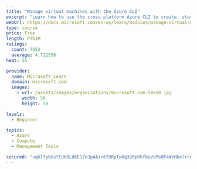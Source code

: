 ```yaml
---
title: "Manage virtual machines with the Azure CLI"
excerpt: "Learn how to use the cross-platform Azure CLI to create, start, stop, and perform other management tasks related to virtual machines in Azure."
webUrl: https://docs.microsoft.com/en-us/learn/modules/manage-virtual-machines-with-azure-cli/
type: course
price: Free
length: PT51M
ratings:
  count: 7652
  average: 4.722556
heat: 55

provider:
  name: Microsoft Learn
  domain: microsoft.com
  images:
    - url: /assets/images/organizations/microsoft.com-50x50.jpg
      width: 50
      height: 50

levels:
  - Beginner

topics:
  - Azure
  - Compute
  - Management Tools

secured: "uqklTybUsYlUkDLdKE17xJpAAi+6fURpTwHq32RpRhfbuVdPe0F4WzHbxlrcmXRFkwxudCnjVU8NIudJ94205DhH+7oBZmouDdXwy9f4LjhCPEwkxV7YF6zvwRN5mNKVsybWvzNxPFiRQ3fS//uuFiwteZJIKG4bZkHRuT7eQq08ySD58B1CvQZmQKnuoPW4ZSyJxCc07DYK/TNTXpGTqtEZzmHEPr9dR+ZW5rjPwdQvvjM0FOb+F6XJBKqUyHeU0smDIyoc6uLixu4cVQxMKHnq49P62SCvGT09ssdpNxuQI3yy9Aw1qWnttJtg06DAoZadwy8ZNhaoxk0rq7CGoS2MVfYFBGcZnYLUThlgjuX21oQQpLRAU/OMaLxv7S74tT7F+lPM4APX7aoVv9dtRuhQJPH5MpknzXROyAC4qyk=;c05nTpYsg8Nbjh3i31WbCQ=="
---
```


